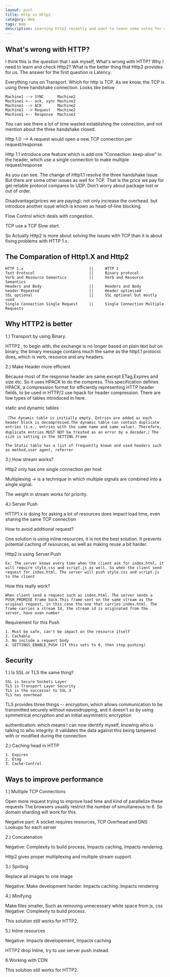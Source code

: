 ```yaml
---
layout: post
title: Http vs Http2
category: Web
tags: Web
description: Learning http2 recently and want to leave some notes for myself to revisit. 
---
```


## What's wrong with HTTP?

I think this is the question that I ask myself, What's wrong with HTTP? Why I need to learn and check Http2? What is the better thing that Http2 provides for us. The answer for the first question is Latency.

Everything runs on Transport. Which for http is TCP. As we know, the TCP is using three handshake connection. Looks like below

	Machine1 --> SYNC      Machine2
	Machine1 <-- ack, sync Machine2
	Machine1 --> ACK       Machine2
	Machine1 --> Request   Machine2
	Machine1 <-- Response  Machine2

You can see there a lot of time wasted establishing the connection, and not mention about the three handshake closed.

Http 1.0 --> A request would open a new TCP connection per request/response.

Http 1.1 introduce one feature which is add one "Connection: keep-alive" in the header, which use a single connection to make multiple request/response

As you can see. The change of Http1.1 resolve the three handshake issue. But there are some other issues as well for TCP. That is the price we pay for get reliable protocol compares to UDP. Don't worry about package lost or out of order.

Disadvantage(prices we are paying): not only increase the overhead. but introduce another issue which is known as head-of-line blocking.

Flow Control which deals with congestion.

TCP use a TCP Slow start.

So Actually Http2 is more about solving the issues with TCP than it is about fixing problems with HTTP 1.x.

## The Comparation of Http1.X and Http2

	HTTP 1.x                             ||     HTTP 2
	Text Protocol                        ||     Binary protocol
	Verb and Resource Semantics          ||     Verb and Resource Semantics
	Headers and Body                     ||     Headers and Body
	header Repeated                      ||     Header optimised
	SSL optional                         ||     SSL optional but mostly used
	Single Connection Single Request     ||     Single Connection Multiple Requests

## Why HTTP2 is better

1.) Transport by using Binary.

HTTP2 , to begin with, the exchange is no longer based on plain text but on binary, the binary message contains much the same as the http1.1 protocol does, which is verb, resource and any headers.

2.) Make Header more efficient

Because most of the response header are same except ETag,Expires and size etc. So it uses HPACK to do the compress. This specification defines HPACK, a compression format for efficiently representing HTTP header fields, to be used in HTTP/2
use hpack for header compression. There are tow types of tables introduced in here.

static and dynamic tables

	（The dynamic table is initially empty. Entries are added as each header block is decompressed.The dynamic table can contain duplicate entries (i.e., entries with the same name and same value). Therefore, duplicate entries MUST NOT be treated as an error by a decoder.）The size is setting in the SETTING Frame

	The Static table has a list of frequently known and used headers such as method,user agent, referrer

3.) How stream works? 

Http2 only has one single connection per host

Multiplexing -> is a technique in which multiple signals are combined into a single signal.

The weight in stream works for priority.


4.) Server Push

HTTP1.x is doing for asking a lot of resources does impact load time, even sharing the same TCP connection

How to avoid additional request?

One solution is using inline resources, it is not the best solution. It prevents potential caching of resources, as well as making reuse a bit harder.

Http2 is using Server Push

	Ex: The server knows every time when the client ask for index.html, it will require style.css and script.js as well. So when the client send request for index.html. The server will push style.css and script.js to the client

How this really work?

	When client send a request such as index.html. The server sends a PUSH_PROMISE Frame back.This frame sent on the same stream as the original request, in this case the one that carries index.html. The frame carries a stream Id, the stream id is originated from the server, have even number

Requirement for this Push

	1. Must be safe, can't be impact on the resource itself
	2. Cachable
	3. No include a request body
	4. SETTINGS_ENABLE_PUSH (If this sets to 0, then stop pushing)

## Security

1.) Is SSL or TLS the same thing?

	SSL is Secure Sockets Layer
	TLS is Transport Layer Security
	TLS is the successor to SSL 3
	TLS has overhead

TLS provides three things -- encryption, which allows communication to be transmitted securely without eavesdropping, and it doesn't so by using symmetrical encryption and an initial asymmetric encryption

authentication: which means I can now identify myself, knowing who is talking to who
integrity: It validates the data against this being tampered with or modified during the connection


2.) Caching head in HTTP

	1. Expires
	2. Etag
	3. Cache-Control

## Ways to improve performance

1.) Multiple TCP Connections

Open more request trying to improve load time and kind of parallelize these requests
The browsers usually restrict the number of simultaneous to 6. So domain sharding will work for this.

Negative part: A socket requires resources, TCP Overhead and DNS Lookups for each server

2.) Concatenation

Negative: Complexity to build process, Impacts caching, Impacts rendering.

Http2 gives proper multiplexing and multiple stream support.

3.) Spriting 

Replace all images to one image

Negative: Make development harder. Impacts caching. Impacts rendering

4.) Minifying

Make files smaller, Such as removing unnecessary white space from js, css
Negative: Complexity to build process.

This solution still works for HTTP2.

5.) Inline resources

Negative: Impacts developement, Impacts caching

HTTP2 drop Inline, try to use server push instead.

6.Working with CDN

This solution still works for HTTP2.